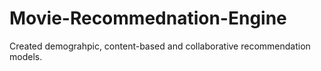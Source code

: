 # Movie-Recommednation-Engine
Created demograhpic, content-based and collaborative recommendation models.
